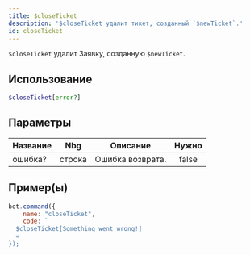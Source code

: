 ```yaml
---
title: $closeTicket
description: '$closeTicket удалит тикет, созданный `$newTicket`.'
id: closeTicket
---
```


`$closeTicket` удалит Заявку, созданную `$newTicket`.

## Использование

```php
$closeTicket[error?]
```

## Параметры

| Название | Nbg    | Описание         | Нужно |
| -------- | ------ | ---------------- |:-----:|
| ошибка?  | строка | Ошибка возврата. | false |

## Пример(ы)

```javascript
bot.command({
    name: "closeTicket",
    code: `
  $closeTicket[Something went wrong!]
  «
});
```